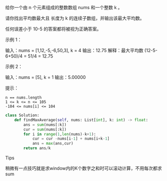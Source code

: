 给你一个由 n 个元素组成的整数数组 nums 和一个整数 k 。

请你找出平均数最大且 长度为 k 的连续子数组，并输出该最大平均数。

任何误差小于 10-5 的答案都将被视为正确答案。

 

示例 1：

输入：nums = [1,12,-5,-6,50,3], k = 4
输出：12.75
解释：最大平均数 (12-5-6+50)/4 = 51/4 = 12.75

示例 2：

输入：nums = [5], k = 1
输出：5.00000

 

提示：

    n == nums.length
    1 <= k <= n <= 105
    -104 <= nums[i] <= 104



```python
class Solution:
    def findMaxAverage(self, nums: List[int], k: int) -> float:
        ans = sum(nums[:k])
        cur = sum(nums[:k])
        for i in range(1,len(nums)-k+1):
            cur = cur -nums[i-1] + nums[i+k-1]
            ans = max(ans,cur)
        return ans/k
```



Tips

稍微有一点技巧就是求window内的K个数字之和时可以滚动计算，不用每次都求sum
